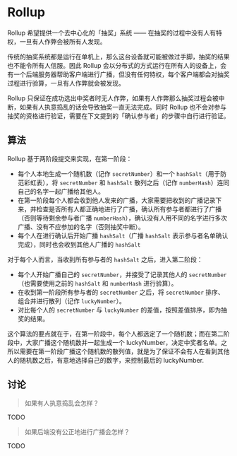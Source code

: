 # Rollup
Rollup 希望提供一个去中心化的「抽奖」系统 —— 在抽奖的过程中没有人有特权，一旦有人作弊会被所有人发现。

传统的抽奖系统都是运行在单机上，那么这台设备就可能被做过手脚，抽奖的结果也不能令所有人信服。因此 Rollup 会以分布式的方式运行在所有人的设备上，会有一个后端服务器帮助客户端进行广播，但没有任何特权，每个客户端都会对抽奖过程进行验算，一旦有人作弊就会被发现。

Rollup 只保证在成功选出中奖者时无人作弊，如果有人作弊那么抽奖过程会被中断，如果有人执意捣乱的话会导致抽奖一直无法完成。同时 Rollup 也不会对参与抽奖的资格进行验证，需要在下文提到的「确认参与者」的步骤中自行进行验证。

## 算法

Rollup 基于两阶段提交来实现，在第一阶段：

- 每个人本地生成一个随机数（记作 `secretNumber`）和一个 `hashSalt`（用于防范彩虹表），将 `secretNumber` 和 `hashSalt` 散列之后（记作 `numberHash`）连同自己的名字一起广播给其他人。
- 在第一阶段每个人都会收到他人发来的广播，大家需要把收到的广播记录下来，并检查是否所有人都正确地进行了广播，确认所有参与者都进行了广播（否则等待剩余参与者广播 `numberHash`），确认没有人用不同的名字进行多次广播、没有不应参加的名字（否则抽奖中断）。
- 每个人在进行确认后开始广播 `hashSalt`（广播 `hashSalt` 表示参与者名单确认完成），同时也会收到其他人广播的 `hashSalt`

对于每个人而言，当收到所有参与者的 `hashSalt` 之后，进入第二阶段：

- 每个人开始广播自己的 `secretNumber`，并接受了记录其他人的 `secretNumber`（也需要使用之前的 `hashSalt` 和 `numberHash` 进行验算）。
- 在收到第一阶段所有参与者的 `secretNumber` 之后，将 `secretNumber` 排序、组合并进行散列（记作 `luckyNumber`）。
- 对比每个人的 `secretNumber` 与 `luckyNumber` 的差值，按照差值排序，即为抽奖的结果。

这个算法的要点就在于，在第一阶段中，每个人都选定了一个随机数；而在第二阶段中，大家广播这个随机数并一起生成一个 luckyNumber，决定中奖者名单。之所以需要在第一阶段广播这个随机数的散列值，就是为了保证不会有人在看到其他人的随机数之后，有意地选择自己的数字，来控制最后的 luckyNumber.

## 讨论

> 如果有人执意捣乱会怎样？

TODO

> 如果后端没有公正地进行广播会怎样？

TODO
